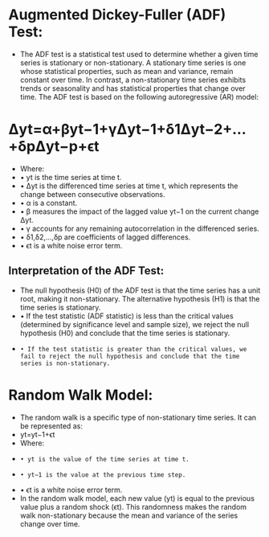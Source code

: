 # Augmented Dickey-Fuller (ADF) Test:
- The ADF test is a statistical test used to determine whether a given time series is stationary or non-stationary. A stationary time series is one whose statistical properties, such as mean and variance, remain constant over time. In contrast, a non-stationary time series exhibits trends or seasonality and has statistical properties that change over time.
The ADF test is based on the following autoregressive (AR) model:
# Δyt​=α+βyt−1​+γΔyt−1​+δ1​Δyt−2​+…+δp​Δyt−p​+ϵt​
- Where:
 -   • yt​ is the time series at time t.
   -  • Δyt​ is the differenced time series at time t, which represents the change between consecutive observations.
  -   • α is a constant.
  -   • β measures the impact of the lagged value yt−1​ on the current change Δyt​.
  -   • γ accounts for any remaining autocorrelation in the differenced series.
  -   • δ1​,δ2​,…,δp​ are coefficients of lagged differences.
  -   • ϵt​ is a white noise error term.
## Interpretation of the ADF Test:
-  The null hypothesis (H0​) of the ADF test is that the time series has a unit root, making it non-stationary. The alternative hypothesis (H1​) is that the time series is stationary.
  -   • If the test statistic (ADF statistic) is less than the critical values (determined by significance level and sample size), we reject the null hypothesis (H0​) and conclude that the time series is stationary.
-     • If the test statistic is greater than the critical values, we fail to reject the null hypothesis and conclude that the time series is non-stationary.
# Random Walk Model:
- The random walk is a specific type of non-stationary time series. It can be represented as:
- yt​=yt−1​+ϵt​
- Where:
-     • yt​ is the value of the time series at time t.
-     • yt−1​ is the value at the previous time step.
 -    • ϵt​ is a white noise error term.
- In the random walk model, each new value (yt​) is equal to the previous value plus a random shock (ϵt​). This randomness makes the random walk non-stationary because the mean and variance of the series change over time.

